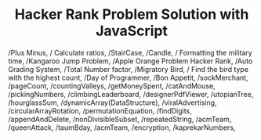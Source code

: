 <h1 align="center">Hacker Rank Problem Solution with JavaScript
</h1>
/Plus Minus,
/ Calculate ratios,
/StairCase,
/Candle,
/ Formatting the military time,
/Kangaroo Jump Problem,
/Apple Orange Problem Hacker Rank,
/Auto Grading System,
/Total Number factor,
/Migratory Bird,
/ Find the bird type with the highest count,
/Day of Programmer,
/Bon Appetit,
/sockMerchant,
/pageCount,
/countingValleys,
/getMoneySpent,
/catAndMouse,
/pickingNumbers,
/climbingLeaderboard,
/designerPdfViewer,
/utopianTree,
/hourglassSum,
/dynamicArray(DataStructure),
/viralAdvertising,
/circularArrayRotation,
/permutationEquation,
/findDigits,
/appendAndDelete,
/nonDivisibleSubset,
/repeatedString,
/acmTeam,
/queenAttack,
/taumBday,
/acmTeam,
/encryption,
/kaprekarNumbers,
